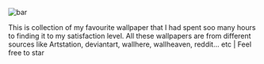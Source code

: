 




![bar](https://github.com/user-attachments/assets/ea2abf21-fd73-4ae0-83e4-623ce03dcb0e)




This is collection of my favourite wallpaper that I had spent soo many hours to finding it to my satisfaction level. All these wallpapers are from different sources like Artstation, deviantart, wallhere, wallheaven, reddit... etc | Feel free to star
